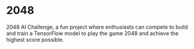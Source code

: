 # 2048
2048 AI Challenge, a fun project where enthusiasts can compete to build and train a TensorFlow model to play the game 2048 and achieve the highest score possible.
